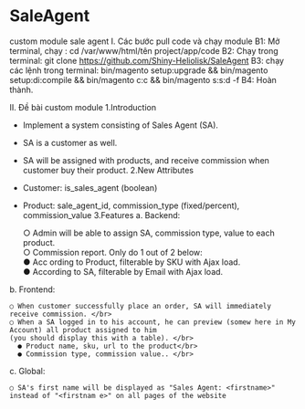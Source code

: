 # SaleAgent
custom module sale agent
I. Các bước pull code và chạy module
B1: Mở terminal, chạy : cd /var/www/html/tên project/app/code
B2: Chạy trong terminal: git clone https://github.com/Shiny-Heliolisk/SaleAgent
B3: chạy các lệnh trong terminal: bin/magento setup:upgrade && bin/magento setup:di:compile && bin/magento c:c && bin/magento s:s:d -f
B4: Hoàn thành.

II. Đề bài custom module
1.Introduction
  - Implement a system consisting of Sales Agent (SA).
  - SA is a customer as well. 
  - SA will be assigned with products, and receive commission when customer buy their product.
2.New Attributes
  - Customer: is_sales_agent (boolean) 
  - Product: sale_agent_id, commission_type (fixed/percent), commission_value 
3.Features
 a. Backend: </br>
 
    ○ Admin will be able to assign SA, commission type, value to each product. </br>
    ○ Commission report. Only do 1 out of 2 below:</br>
      ● Acc ording to Product, filterable by SKU with Ajax load. </br>
      ● According to SA, filterable by Email with Ajax load. </br>
      
 b. Frontend: </br>
 
    ○ When customer successfully place an order, SA will immediately receive commission. </br>
    ○ When a SA logged in to his account, he can preview (somew here in My Account) all product assigned to him 
    (you should display this with a table). </br>
      ● Product name, sku, url to the product</br>
      ● Commission type, commission value.. </br>
c. Global: </br>

    ○ SA's first name will be displayed as "Sales Agent: <firstname>" instead of "<firstnam e>" on all pages of the website
